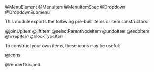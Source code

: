 @MenuElement
@MenuItem
@MenuItemSpec
@Dropdown
@DropdownSubmenu

This module exports the following pre-built items or item
constructors:

@joinUpItem
@liftItem
@selectParentNodeItem
@undoItem
@redoItem
@wrapItem
@blockTypeItem

To construct your own items, these icons may be useful:

@icons

@renderGrouped
